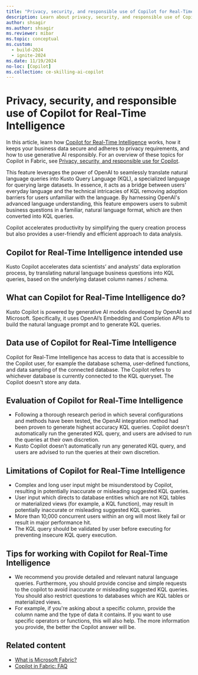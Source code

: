 ```yaml
---
title: "Privacy, security, and responsible use of Copilot for Real-Time Intelligence"
description: Learn about privacy, security, and responsible use of Copilot for Real-Time Intelligence in Microsoft Fabric.
author: shsagir
ms.author: shsagir
ms.reviewer: mibar
ms.topic: conceptual
ms.custom:
  - build-2024
  - ignite-2024
ms.date: 11/19/2024
no-loc: [Copilot]
ms.collection: ce-skilling-ai-copilot
---
```


# Privacy, security, and responsible use of Copilot for Real-Time Intelligence

In this article, learn how [Copilot for Real-Time Intelligence](copilot-real-time-intelligence.md) works, how it keeps your business data secure and adheres to privacy requirements, and how to use generative AI responsibly. For an overview of these topics for Copilot in Fabric, see [Privacy, security, and responsible use for Copilot](copilot-privacy-security.md).

This feature  leverages the power of OpenAI to seamlessly translate natural language queries into Kusto Query Language (KQL), a specialized language for querying large datasets. In essence, it acts as a bridge between users' everyday language and the technical intricacies of KQL removing adoption barriers for users unfamiliar with the language. By harnessing OpenAI's advanced language understanding, this feature empowers users to submit business questions in a familiar, natural language format, which are then converted into KQL queries.  

Copilot accelerates productivity by simplifying the query creation process but also provides a user-friendly and efficient approach to data analysis. 

## Copilot for Real-Time Intelligence intended use

Kusto Copilot accelerates data scientists’ and analysts’ data exploration process, by translating natural language business questions into KQL queries, based on the underlying dataset column names / schema.

## What can Copilot for Real-Time Intelligence do?

Kusto Copilot is powered by generative AI models developed by OpenAI and Microsoft. Specifically, it uses OpenAI’s Embedding and Completion APIs to build the natural language prompt and to generate KQL queries.

## Data use of Copilot for Real-Time Intelligence

Copilot for Real-Time Intelligence has access to data that is accessible to the Copilot user, for example the database schema, user-defined functions, and data sampling of the connected database. The Copilot refers to whichever database is currently connected to the KQL queryset.  The Copilot doesn't store any data.

## Evaluation of Copilot for Real-Time Intelligence

* Following a thorough research period in which several configurations and methods have been tested, the OpenAI integration method had been proven to generate highest accuracy KQL queries. Copilot doesn't automatically run the generated KQL query, and users are advised to run the queries at their own discretion.
* Kusto Copilot doesn’t automatically run any generated KQL query, and users are advised to run the queries at their own discretion.

## Limitations of Copilot for Real-Time Intelligence

* Complex and long user input might be misunderstood by Copilot, resulting in potentially inaccurate or misleading suggested KQL queries.
* User input which directs to database entities which are not KQL tables or materialized views (for example, a KQL function), may result in potentially inaccurate or misleading suggested KQL queries.
* More than 10,000 concurrent users within an org will most likely fail or result in major performance hit.  
* The KQL query should be validated by user before executing for preventing insecure KQL query execution.

## Tips for working with Copilot for Real-Time Intelligence

* We recommend you provide detailed and relevant natural language queries. Furthermore, you should provide concise and simple requests to the copilot to avoid inaccurate or misleading suggested KQL queries. You should also restrict questions to databases which are KQL tables or materialized views.
* For example, if you're asking about a specific column, provide the column name and the type of data it contains. If you want to use specific operators or functions, this will also help. The more information you provide, the better the Copilot answer will be. 

## Related content

* [What is Microsoft Fabric?](microsoft-fabric-overview.md)
* [Copilot in Fabric: FAQ](copilot-faq-fabric.yml)
